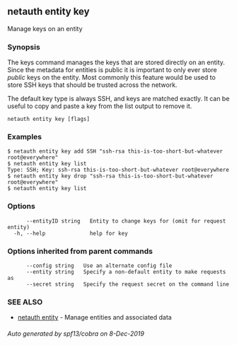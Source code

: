 ## netauth entity key

Manage keys on an entity

### Synopsis



The keys command manages the keys that are stored directly on an
entity.  Since the metadata for entities is public it is important to
only ever store *public* keys on the entity.  Most commonly this
feature would be used to store SSH keys that should be trusted across
the network.

The default key type is always SSH, and keys are matched exactly.  It
can be useful to copy and paste a key from the list output to remove
it.

```
netauth entity key [flags]
```

### Examples

```
$ netauth entity key add SSH "ssh-rsa this-is-too-short-but-whatever root@everywhere"
$ netauth entity key list
Type: SSH; Key: ssh-rsa this-is-too-short-but-whatever root@everywhere
$ netauth entity key drop "ssh-rsa this-is-too-short-but-whatever root@everywhere"
$ netauth entity key list

```

### Options

```
      --entityID string   Entity to change keys for (omit for request entity)
  -h, --help              help for key
```

### Options inherited from parent commands

```
      --config string   Use an alternate config file
      --entity string   Specify a non-default entity to make requests as
      --secret string   Specify the request secret on the command line
```

### SEE ALSO

* [netauth entity](netauth_entity.md)	 - Manage entities and associated data

###### Auto generated by spf13/cobra on 8-Dec-2019
